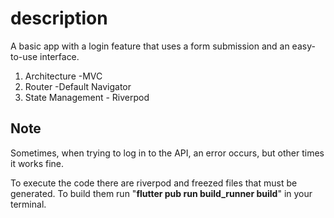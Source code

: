 # description
  
A basic app with a login feature that uses a form submission and an easy-to-use interface.

 1. Architecture              -MVC
 2. Router                        -Default Navigator
 3. State Management   - Riverpod
 
 ## Note
   
Sometimes, when trying to log in to the API, an error occurs, but other times it works fine.

To execute the code there are riverpod and freezed files that must be generated. To build them run "**flutter pub run build_runner build**" in your terminal.

